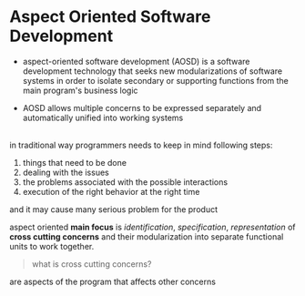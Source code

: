 # Aspect Oriented Software Development 

* aspect-oriented software development (AOSD) is a software development technology that seeks new modularizations of software systems in order to isolate secondary or supporting functions from the main program's business logic

* AOSD allows multiple concerns to be expressed separately and automatically unified into working systems

<br>
in traditional way programmers needs to keep in mind following steps: 
    
1. things that need to be done
2. dealing with the issues 
3. the problems associated with the possible interactions
4. execution of the right behavior at the right time

and it may cause many serious problem for the product 

aspect oriented **main focus** is *identification*, *specification*, *representation* of **cross cutting concerns** and their modularization into separate functional units to work together.

> what is cross cutting concerns? 

are aspects of the program that affects other concerns 




